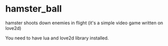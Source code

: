 hamster_ball
============

hamster shoots down enemies in flight
(it's a simple video game written on love2d)

You need to have lua and love2d library installed.
